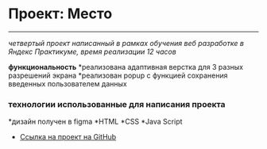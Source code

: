 # Проект: Место
------

_четвертый проект написанный в рамках обучения веб разработке в Яндекс Практикуме, время реализации 12 часов_

**функциональность**
*реализована адаптивная верстка для 3 разных разрешений экрана
*реализован popup с функцией сохранения введенных пользователем данных

### технологии использованные для написания проекта
*дизайн получен в figma
*HTML
*CSS
*Java Script

* [Ссылка на проект на GitHub](https://andreyzhukovspb.github.io/mesto/index.html )





